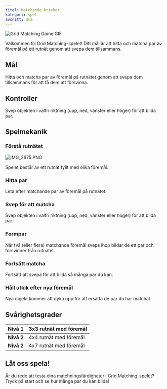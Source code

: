 ```yaml
---
titel: Matchande brickor
kategori: spel
avsnitt: dra
---
```

![Grid Matching Game GIF](https://help.Studycat.com/hc/article_attachments/34965697809049)


Välkommen till Grid Matching-spelet! Ditt mål är att hitta och matcha par av föremål på ett rutnät genom att svepa dem tillsammans.


## Mål


Hitta och matcha par av föremål på rutnätet genom att svepa dem tillsammans för att få dem att försvinna.


## Kontroller


Svep objekten i valfri riktning (upp, ned, vänster eller höger) för att bilda par.


## Spelmekanik


### Förstå rutnätet


![IMG_2675.PNG](https://help.Studycat.com/hc/article_attachments/34786044757657)


Spelet består av ett rutnät fyllt med olika föremål.


### Hitta par


Leta efter matchande par av föremål på rutnätet.


### Svep för att matcha


Svep objekten i valfri riktning (upp, ned, vänster eller höger) för att bilda par.


### Formpar


När två (eller flera) matchande föremål sveps ihop bildar de ett par och försvinner från rutnätet.


### Fortsätt matcha


Fortsätt att svepa för att bilda så många par du kan.


### Håll utkik efter nya föremål


Nya objekt kommer att dyka upp för att ersätta de par du har matchat.


## Svårighetsgrader




| **Nivå 1** | 3x3 rutnät med föremål |
| --- | --- |
| **Nivå 2** | 4x4 rutnät med föremål |
| **Nivå 2** | 4x7 rutnät med föremål |


## Låt oss spela!


Är du redo att testa dina matchningsfärdigheter i Grid Matching-spelet? Tryck på start och se hur många par du kan bilda!